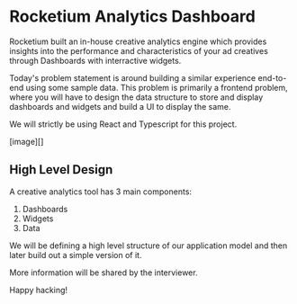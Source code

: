 # Rocketium Analytics Dashboard

Rocketium built an in-house creative analytics engine which provides insights into the performance and characteristics of your ad creatives through Dashboards with interractive widgets.

Today's problem statement is around building a similar experience end-to-end using some sample data.
This problem is primarily a frontend problem, where you will have to design the data structure to store and display dashboards and widgets and build a UI to display the same.

We will strictly be using React and Typescript for this project.

[image][]

## High Level Design
A creative analytics tool has 3 main components:

1. Dashboards
2. Widgets
3. Data

We will be defining a high level structure of our application model and then later build out a simple version of it.

More information will be shared by the interviewer.

Happy hacking!
